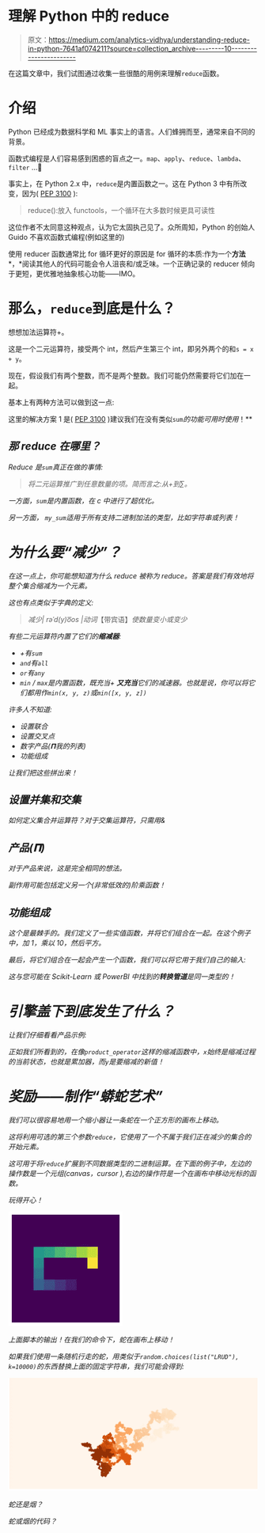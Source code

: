 # 理解 Python 中的 reduce

> 原文：<https://medium.com/analytics-vidhya/understanding-reduce-in-python-7641af074211?source=collection_archive---------10----------------------->

在这篇文章中，我们试图通过收集一些很酷的用例来理解`reduce`函数。

# 介绍

Python 已经成为数据科学和 ML 事实上的语言。人们蜂拥而至，通常来自不同的背景。

函数式编程是人们容易感到困惑的盲点之一。`map`、`apply`、`reduce`、`lambda`、`filter` …🤯

事实上，在 Python 2.x 中，`reduce`是内置函数之一。这在 Python 3 中有所改变，因为( [PEP 3100](https://www.python.org/dev/peps/pep-3100/) ):

> reduce():放入 functools，一个循环在大多数时候更具可读性

这位作者不太同意这种观点，认为它太固执己见了。众所周知，Python 的创始人 Guido 不喜欢函数式编程(例如这里的)

使用 reducer 函数通常比 for 循环更好的原因是 for 循环的本质:作为一个**方法** *，*阅读其他人的代码可能会令人沮丧和/或乏味。一个正确记录的 reducer 倾向于更短，更优雅地抽象核心功能——IMO。

# 那么，`reduce`到底是什么？

想想加法运算符+。

这是一个二元运算符，接受两个 int，然后产生第三个 int，即另外两个的和`s = x + y`。

现在，假设我们有两个整数，而不是两个整数。我们可能仍然需要将它们加在一起。

基本上有两种方法可以做到这一点:

这里的解决方案 1 是( [PEP 3100](https://www.python.org/dev/peps/pep-3100/) )建议我们在没有类似`sum`*的功能可用时使用*！**

## *那 reduce 在哪里？*

*Reduce 是`sum`真正在做的事情:*

> *将二元运算推广到任意数量的项。简而言之:从+到∑。*

*一方面，`sum`是内置函数，在 c 中进行了超优化。*

*另一方面， `my_sum`适用于所有支持二进制加法的类型，比如字符串或列表！*

# *为什么要“减少”？*

*在这一点上，你可能想知道为什么 reduce 被称为 reduce。答案是我们有效地将整个集合缩减为一个元素。*

*这也有点类似于字典的定义:*

> *减少| rəˈd(y)o͞os |动词*【带宾语】*使数量变小或变少*

*有些二元运算符内置了它们的**缩减器**:*

*   *+有`sum`*
*   *`and`有`all`*
*   *`or`有`any`*
*   *`min` / `max`是内置函数，既充当+ **又充当**它们的减速器。也就是说，你可以将它们都用作`min(x, y, z)`或`min([x, y, z])`*

*许多人不知道:*

*   *设置联合*
*   *设置交叉点*
*   *数字产品(𝚷我的列表)*
*   *功能组成*

*让我们把这些拼出来！*

## *设置并集和交集*

*如何定义集合并运算符？对于交集运算符，只需用&*

## *产品(𝚷)*

*对于产品来说，这是完全相同的想法。*

*副作用可能包括定义另一个(非常低效的)阶乘函数！*

## *功能组成*

*这个是最棘手的。我们定义了一些实值函数，并将它们组合在一起。在这个例子中，加 1，乘以 10，然后平方。*

*最后，将它们组合在一起会产生一个函数，我们可以将它用于我们自己的输入:*

*这与您可能在 Scikit-Learn 或 PowerBI 中找到的**转换管道**是同一类型的！*

# *引擎盖下到底发生了什么？*

*让我们仔细看看产品示例:*

*正如我们所看到的，在像`product_operator`这样的缩减函数中，`x`始终是缩减过程的当前状态，也就是累加器，而`y`是要缩减的新值！*

# *奖励——制作“蟒蛇艺术”*

*我们可以很容易地用一个缩小器让一条蛇在一个正方形的画布上移动。*

*这将利用可选的第三个参数`reduce`，它使用了一个不属于我们正在减少的集合的开始元素。*

*这可用于将`reduce`扩展到不同数据类型的二进制运算。在下面的例子中，左边的操作数是一个元组(canvas，cursor ),右边的操作符是一个在画布中移动光标的函数。*

*玩得开心！*

*![](img/7db71664a923a2a3fd174e3af578d1d5.png)*

*上面脚本的输出！在我们的命令下，蛇在画布上移动！*

*如果我们使用一条随机行走的蛇，用类似于`random.choices(list("LRUD"), k=10000)`的东西替换上面的固定字符串，我们可能会得到:*

*![](img/36580fc57c37bbd2a4d016704ac7898a.png)*

*蛇还是烟？*

*蛇或烟的代码？*
